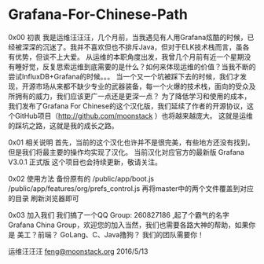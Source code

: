 # Grafana-For-Chinese-Path

0x00  初衷
我是运维汪汪汪，几个月前，当我遇见有人用Grafana炫酷的时候，已经被深深的沉迷了。我并不喜欢但也不排斥Java，但对于ELK技术栈而言，虽各有优势，但谈不上大爱。
从运维的本职角度出发，我曾几个月前有近一个星期没有睡好觉，反复思索运维到底需要的是什么？如何来体现运维的价值？当我不断的尝试InfluxDB+Grafana的时候。。。
当一个又一个坑被踩下去的时候，我们才发现，开源市场从来都不缺少专业的武器装备，每一个火爆的技术栈，面向的受众及所拥有的威力，我们应该更广一点还是更深一点？
为了降低学习和使用的成本，我们发布了Grafana For Chinese的这个汉化版，我们延续了作者的开源协议，这个GitHub项目（http://github.com/moonstack ）也将越来越庞大。
这就是运维的踩坑之路，这就是我的成长之路。

0x01 相关说明
首先，当前的这个汉化也许并不是很完美，有些地方还没有找到，但是我们将最主要的操作均实现了汉化。
当前汉化对应官方的最新版 Grafana V3.0.1 正式版
这个项目也会持续更新，敬请关注。

0x02 使用方法
备份原有的
/public/app/boot.js
/public/app/features/org/prefs_control.js
再将master中的两个文件覆盖到对应的目录
刷新浏览器即可

0x03 加入我们
我们搞了一个QQ Group: 260827186 ,起了个霸气的名字 Grafana China Group，欢迎您的加入当然，我们也需要各路大神的帮助，如果你是 美工？前端？ GoLang、C、Java撸狗？
我们的团队需要你！ 


运维汪汪汪
feng@moonstack.org
2016/5/13
